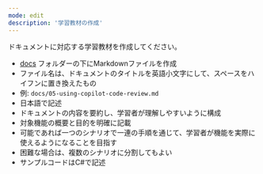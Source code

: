 ```yaml
---
mode: edit
description: '学習教材の作成'
---
```


ドキュメントに対応する学習教材を作成してください。

- [docs](../../docs) フォルダーの下にMarkdownファイルを作成
- ファイル名は、ドキュメントのタイトルを英語小文字にして、スペースをハイフンに置き換えたもの
- 例: `docs/05-using-copilot-code-review.md`
- 日本語で記述
- ドキュメントの内容を要約し、学習者が理解しやすいように構成
- 対象機能の概要と目的を明確に記載
- 可能であれば一つのシナリオで一連の手順を通じて、学習者が機能を実際に使えるようになることを目指す
- 困難な場合は、複数のシナリオに分割してもよい
- サンプルコードはC#で記述
